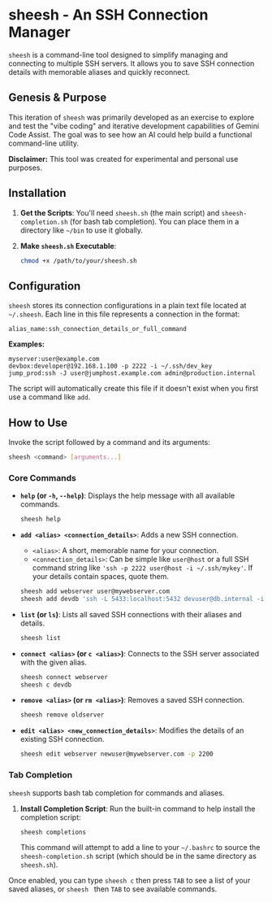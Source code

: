 # sheesh - An SSH Connection Manager

`sheesh` is a command-line tool designed to simplify managing and connecting to multiple SSH servers. It allows you to save SSH connection details with memorable aliases and quickly reconnect.

## Genesis & Purpose

This iteration of `sheesh` was primarily developed as an exercise to explore and test the "vibe coding" and iterative development capabilities of Gemini Code Assist. The goal was to see how an AI could help build a functional command-line utility.

**Disclaimer:** This tool was created for experimental and personal use purposes.

## Installation

1.  **Get the Scripts**:
    You'll need `sheesh.sh` (the main script) and `sheesh-completion.sh` (for bash tab completion). You can place them in a directory like `~/bin` to use it globally.

2.  **Make `sheesh.sh` Executable**:
    ```bash
    chmod +x /path/to/your/sheesh.sh
    ```

## Configuration

`sheesh` stores its connection configurations in a plain text file located at `~/.sheesh`. Each line in this file represents a connection in the format:

`alias_name:ssh_connection_details_or_full_command`

**Examples:**
```
myserver:user@example.com
devbox:developer@192.168.1.100 -p 2222 -i ~/.ssh/dev_key
jump_prod:ssh -J user@jumphost.example.com admin@production.internal
```

The script will automatically create this file if it doesn't exist when you first use a command like `add`.

## How to Use

Invoke the script followed by a command and its arguments:

```bash
sheesh <command> [arguments...]
```

### Core Commands

*   **`help` (or `-h`, `--help`)**: Displays the help message with all available commands.
    ```bash
    sheesh help
    ```

*   **`add <alias> <connection_details>`**: Adds a new SSH connection.
    *   `<alias>`: A short, memorable name for your connection.
    *   `<connection_details>`: Can be simple like `user@host` or a full SSH command string like `'ssh -p 2222 user@host -i ~/.ssh/mykey'`. If your details contain spaces, quote them.
    ```bash
    sheesh add webserver user@mywebserver.com
    sheesh add devdb 'ssh -L 5433:localhost:5432 devuser@db.internal -i ~/.ssh/dev_id'
    ```

*   **`list` (or `ls`)**: Lists all saved SSH connections with their aliases and details.
    ```bash
    sheesh list
    ```

*   **`connect <alias>` (or `c <alias>`)**: Connects to the SSH server associated with the given alias.
    ```bash
    sheesh connect webserver
    sheesh c devdb
    ```

*   **`remove <alias>` (or `rm <alias>`)**: Removes a saved SSH connection.
    ```bash
    sheesh remove oldserver
    ```

*   **`edit <alias> <new_connection_details>`**: Modifies the details of an existing SSH connection.
    ```bash
    sheesh edit webserver newuser@mywebserver.com -p 2200
    ```

### Tab Completion

`sheesh` supports bash tab completion for commands and aliases.

1.  **Install Completion Script**:
    Run the built-in command to help install the completion script:
    ```bash
    sheesh completions
    ```
    This command will attempt to add a line to your `~/.bashrc` to source the `sheesh-completion.sh` script (which should be in the same directory as `sheesh.sh`).

Once enabled, you can type `sheesh c` then press `TAB` to see a list of your saved aliases, or `sheesh ` then `TAB` to see available commands.
